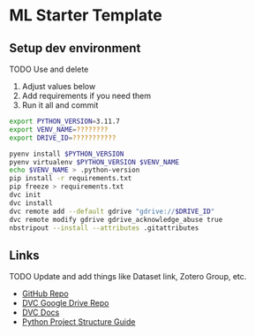 # ML Starter Template

## Setup dev environment

TODO Use and delete

1. Adjust values below
2. Add requirements if you need them
3. Run it all and commit

```bash
export PYTHON_VERSION=3.11.7
export VENV_NAME=????????
export DRIVE_ID=???????????

pyenv install $PYTHON_VERSION
pyenv virtualenv $PYTHON_VERSION $VENV_NAME
echo $VENV_NAME > .python-version
pip install -r requirements.txt
pip freeze > requirements.txt
dvc init
dvc install
dvc remote add --default gdrive "gdrive://$DRIVE_ID"
dvc remote modify gdrive gdrive_acknowledge_abuse true
nbstripout --install --attributes .gitattributes
```

## Links

TODO Update and add things like Dataset link, Zotero Group, etc.

- [GitHub Repo](https://github.com/?????)
- [DVC Google Drive Repo](https://drive.google.com/drive/folders/DRIVE_ID)
- [DVC Docs](https://dvc.org/doc)
- [Python Project Structure Guide](https://docs.python-guide.org/writing/structure/)

